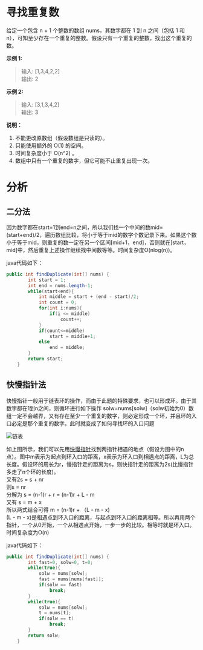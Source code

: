 # 寻找重复数
给定一个包含 n + 1 个整数的数组 nums，其数字都在 1 到 n 之间（包括 1 和 n），可知至少存在一个重复的整数。假设只有一个重复的整数，找出这个重复的数。

**示例 1:**

> 输入: [1,3,4,2,2]<br>
输出: 2

**示例 2:**

> 输入: [3,1,3,4,2]<br>
输出: 3

**说明：**

1. 不能更改原数组（假设数组是只读的）。
2. 只能使用额外的 O(1) 的空间。
3. 时间复杂度小于 O(n^2) 。
4. 数组中只有一个重复的数字，但它可能不止重复出现一次。
# 分析

## 二分法
因为数字都在start=1到end=n之间，所以我们找一个中间的数mid=(start+end)/2，遍历数组比较，将小于等于mid的数字个数记录下来。如果这个数小于等于mid，则重复的数一定在另一个区间[mid+1，end]，否则就在[start，mid]中，然后重复上述操作继续找中间数等等。时间复杂度O(nlog(n))。

java代码如下：
```java
public int findDuplicate(int[] nums) {
        int start = 1;
        int end = nums.length-1;
        while(start<end){
            int middle = start + (end - start)/2;
            int count = 0;
            for(int i:nums){
                if(i <= middle)
                    count++;
            }
            if(count<=middle)
                start = middle+1;
            else
                end = middle;
        }
        return start;
    }
```

## 快慢指针法
快慢指针一般用于链表环的操作，而由于此题的特殊要求，也可以形成环。由于其数字都在1到n之间，则循环进行如下操作 solw=nums[solw]（solw初始为0）数组一定不会越界，又有存在至少一个重复的数字，则必定形成一个环，并且环的入口必定是那个重复的数字。此时就变成了如何寻找环的入口问题

![链表](https://img-blog.csdn.net/20171107164014012?watermark/2/text/aHR0cDovL2Jsb2cuY3Nkbi5uZXQvcHVzczA=/font/5a6L5L2T/fontsize/400/fill/I0JBQkFCMA==/dissolve/70/gravity/SouthEast)

如上图所示，我们可以先用[快慢指针](https://baike.baidu.com/item/%E5%BF%AB%E6%85%A2%E6%8C%87%E9%92%88/4630261?fr=aladdin)找到两指针相遇的地点（假设为图中的n点）。图中m表示为起点到环入口的距离，x表示为环入口到相遇点的距离，L为总长度。假设环的周长为r，慢指针走的距离为s，则快指针走的距离为2s(比慢指针多走了n个环的长度)。<br>
又有2s = s + nr<br>
则s = nr<br>
分解为 s = (n-1)r + r = (n-1)r + L - m<br>
又有 s = m + x<br>
所以两式结合可得 m = (n-1)r + （L - m - x)<br>
(L - m - x)是相遇点到环入口的距离，与起点到环入口的距离相等。所以再用两个指针，一个从0开始，一个从相遇点开始，一步一步的比较。相等时就是环入口。时间复杂度为O(n)

java代码如下：
```java
public int findDuplicate(int[] nums) {
        int fast=0, solw=0, t=0;
        while(true){
            solw = nums[solw];
            fast = nums[nums[fast]];
            if(solw == fast) 
                break;
        }
        while(true){
            solw = nums[solw];
            t = nums[t];
            if(solw == t)
                break;
        }
        return solw;
    }
```
